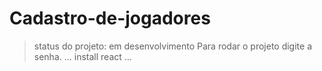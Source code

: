 # Cadastro-de-jogadores
> status do projeto: em desenvolvimento
> Para rodar o projeto digite a senha.
...
install react
...
